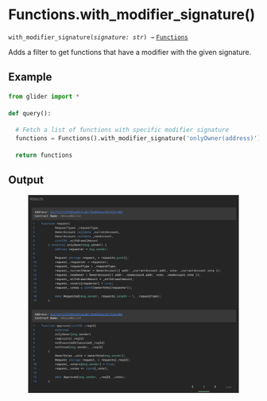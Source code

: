 # Functions.with\_modifier\_signature()

`with_modifier_signature(`_`signature: str`_`) →` [`Functions`](./)

Adds a filter to get functions that have a modifier with the given signature.

## Example

```python
from glider import *

def query():
  
  # Fetch a list of functions with specific modifier signature
  functions = Functions().with_modifier_signature('onlyOwner(address)').exec(2)

  return functions
```

## Output

<figure><img src="../../../.gitbook/assets/image (7) (1) (1) (1) (1) (1) (1) (1).png" alt=""><figcaption></figcaption></figure>
